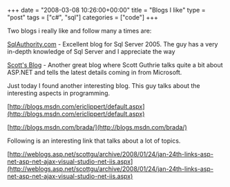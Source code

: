 +++
date = "2008-03-08 10:26:00+00:00"
title = "Blogs I like"
type = "post"
tags = ["c#", "sql"]
categories = ["code"]
+++

Two blogs i really like and follow many a times are:

 

 

[SqlAuthority.com](SqlAuthority.com) - Excellent blog for Sql Server 2005. The guy has a very in-depth knowledge of Sql Server and I appreciate the way 

 

[Scott's Blog](http://weblogs.asp.net/scottgu) - Another great blog where Scott Guthrie talks quite a bit about ASP.NET and tells the latest details coming in from Microsoft. 

 

Just today I found another interesting blog. This guy talks about the interesting aspects in programming. 

 

[http://blogs.msdn.com/ericlippert/default.aspx](http://blogs.msdn.com/ericlippert/default.aspx)

 

[http://blogs.msdn.com/brada/](http://blogs.msdn.com/brada/)

 

 

Following is an interesting link that talks about a lot of topics.

 

[http://weblogs.asp.net/scottgu/archive/2008/01/24/jan-24th-links-asp-net-asp-net-ajax-visual-studio-net-iis.aspx](http://weblogs.asp.net/scottgu/archive/2008/01/24/jan-24th-links-asp-net-asp-net-ajax-visual-studio-net-iis.aspx)
